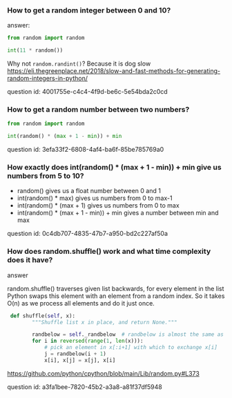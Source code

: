 ### How to get a random integer between 0 and 10?

answer:

```python
from random import random

int(11 * random())
```

Why not `random.randint()`? Because it is dog slow
https://eli.thegreenplace.net/2018/slow-and-fast-methods-for-generating-random-integers-in-python/

question id: 4001755e-c4c4-4f9d-be6c-5e54bda2c0cd


### How to get a random number between two numbers?

```python
from random import random

int(random() * (max + 1 - min)) + min
```

question id: 3efa33f2-6808-4af4-ba6f-85be785769a0


### How exactly does int(random() * (max + 1 - min)) + min give us numbers from 5 to 10?

- random() gives us a float number between 0 and 1
- int(random() * max) gives us numbers from 0 to max-1
- int(random() * (max + 1) gives us numbers from 0 to max
- int(random() * (max + 1 - min)) + min gives a number between min and max


question id: 0c4db707-4835-47b7-a950-bd2c227af50a


### How does random.shuffle() work and what time complexity does it have?

answer

random.shuffle() traverses given list backwards, for every
element in the list Python swaps this element with an element
from a random index. So it takes O(n) as we process all elements and do it just once.

```python
 def shuffle(self, x):
        """Shuffle list x in place, and return None."""

        randbelow = self._randbelow  # randbelow is almost the same as randint
        for i in reversed(range(1, len(x))):
            # pick an element in x[:i+1] with which to exchange x[i]
            j = randbelow(i + 1)
            x[i], x[j] = x[j], x[i]
```

https://github.com/python/cpython/blob/main/Lib/random.py#L373

question id: a3fa1bee-7820-45b2-a3a8-a81f37df5948